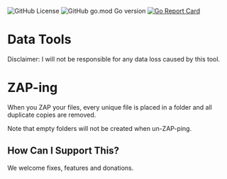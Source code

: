 ![GitHub License](https://img.shields.io/github/license/antfie/data-tools)
![GitHub go.mod Go version](https://img.shields.io/github/go-mod/go-version/antfie/data-tools)
[![Go Report Card](https://goreportcard.com/badge/github.com/antfie/data-tools)](https://goreportcard.com/report/github.com/antfie/data-tools)

# Data Tools

Disclaimer: I will not be responsible for any data loss caused by this tool.

# ZAP-ing

When you ZAP your files, every unique file is placed in a folder and all duplicate copies are removed.

Note that empty folders will not be created when un-ZAP-ping.

## How Can I Support This?

We welcome fixes, features and donations.
